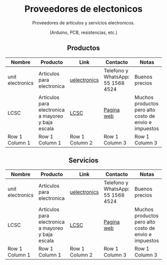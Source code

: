 <h1 align="center" style="margin-top: 0px;">Proveedores de electonicos</h1>
<p align="center" >Proveedores de articulos y servicios electronicos.</p>
<p align="center" >(Arduino, PCB, resistencias, etc.)</p>

<div align="center" >
  
## Productos
  
| Nombre | Producto | Link | Contacto | Notas |
| --------------- | --------------- | --------------- | --------------- | --------------- |
| unit electronics | Articulos para electronica | [uelectronics](https://uelectronics.com/) | Telefono y WhatsApp: 55 1568 4524 | Buenos precios |
| LCSC | Articulos para electronica a mayoreo y baja escala |[LCSC](https://www.lcsc.com/) | [Pagina web](https://www.lcsc.com/) | Muchos productos pero alto costo de envio e impuestos |
| Row 1 Column 1 | Row 1 Column 1 | Row 1 Column 2 | Row 1 Column 3 | Row 1 Column 3 |
  
## Servicios
  
| Nombre | Producto | Link | Contacto | Notas |
| --------------- | --------------- | --------------- | --------------- | --------------- |
| unit electronics | Articulos para electronica | [uelectronics](https://uelectronics.com/) | Telefono y WhatsApp: 55 1568 4524 | Buenos precios |
| LCSC | Articulos para electronica a mayoreo y baja escala |[LCSC](https://www.lcsc.com/) | [Pagina web](https://www.lcsc.com/) | Muchos productos pero alto costo de envio e impuestos |
| Row 1 Column 1 | Row 1 Column 1 | Row 1 Column 2 | Row 1 Column 3 | Row 1 Column 3 |
  
</div>

<h1 align="center" style="margin-top: 0px;"></h1>
